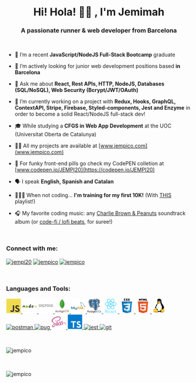 <h1 align="center">Hi! Hola! 👋🏽 , I'm Jemimah</h1>
<h3 align="center">A passionate runner & web developer from Barcelona</h3>

<br>

- 🐣 I’m a recent **JavaScript/NodeJS Full-Stack Bootcamp** graduate

- 🤝 I’m actively looking for junior web development positions based **in Barcelona**

- 💬 Ask me about **React, Rest APIs, HTTP, NodeJS, Databases (SQL/NoSQL), Web Security (Bcrypt/JWT/OAuth)**

- 🔭 I’m currently working on a project with **Redux, Hooks, GraphQL, ContextAPI, Stripe, Firebase, Styled-components, Jest and Enzyme** in order to become a solid React/NodeJS full-stack dev! 

- 🎓 While studying a **CFGS in Web App Development** at the UOC (Universitat Oberta de Catalunya)

- 👨‍💻 All my projects are available at [www.jempico.com](www.jempico.com)

- 🎨 For funky front-end pills go check my CodePEN colletion at [www.codepen.io/JEMPI20](https://codepen.io/JEMPI20)

- 🗣️ I speak **English, Spanish and Catalan**

- 🏃🏻‍♀️ When not coding...  **I'm training for my first 10K!** (With [THIS](https://open.spotify.com/playlist/0GD1RMN2R3enVkelfdvVtm?si=9046b52a8ff64da6) playlist!)

- 🎧 My favorite coding music: any [Charlie Brown & Peanuts](https://open.spotify.com/album/4bNE83zw6uZs5FyDFnSCui?si=EdmvH74IRgSBCKXQhsfx9w) soundtrack album (or [code-fi / lofi beats](https://www.youtube.com/watch?v=f02mOEt11OQ), for suree!)

<br>

<h3 align="left">Connect with me:</h3>
<p align="left">
<a href="https://codepen.io/jempi20" target="blank"><img align="center" src="https://raw.githubusercontent.com/rahuldkjain/github-profile-readme-generator/master/src/images/icons/Social/codepen.svg" alt="jempi20" height="30" width="40" /></a>
<a href="https://twitter.com/jempico" target="blank"><img align="center" src="https://raw.githubusercontent.com/rahuldkjain/github-profile-readme-generator/master/src/images/icons/Social/twitter.svg" alt="jempico" height="30" width="40" /></a>
<a href="https://linkedin.com/in/jempico" target="blank"><img align="center" src="https://raw.githubusercontent.com/rahuldkjain/github-profile-readme-generator/master/src/images/icons/Social/linked-in-alt.svg" alt="jempico" height="30" width="40" /></a>
</p>

<br>

<h3 align="left">Languages and Tools:</h3>
<p align="left"> <a href="https://developer.mozilla.org/en-US/docs/Web/JavaScript" target="_blank" rel="noreferrer"> <img src="https://raw.githubusercontent.com/devicons/devicon/master/icons/javascript/javascript-original.svg" alt="javascript" width="40" height="40"/> </a> <a href="https://nodejs.org" target="_blank" rel="noreferrer"> <img src="https://raw.githubusercontent.com/devicons/devicon/master/icons/nodejs/nodejs-original-wordmark.svg" alt="nodejs" width="40" height="40"/> </a> <a href="https://expressjs.com" target="_blank" rel="noreferrer"> <img src="https://raw.githubusercontent.com/devicons/devicon/master/icons/express/express-original-wordmark.svg" alt="express" width="40" height="40"/> </a> <a href="https://www.mongodb.com/" target="_blank" rel="noreferrer"> <img src="https://raw.githubusercontent.com/devicons/devicon/master/icons/mongodb/mongodb-original-wordmark.svg" alt="mongodb" width="40" height="40"/> </a> <a href="https://www.mysql.com/" target="_blank" rel="noreferrer"> <img src="https://raw.githubusercontent.com/devicons/devicon/master/icons/mysql/mysql-original-wordmark.svg" alt="mysql" width="40" height="40"/> </a>  <a href="https://www.postgresql.org" target="_blank" rel="noreferrer"> <img src="https://raw.githubusercontent.com/devicons/devicon/master/icons/postgresql/postgresql-original-wordmark.svg" alt="postgresql" width="40" height="40"/> </a> <a href="https://reactjs.org/" target="_blank" rel="noreferrer"> <img src="https://raw.githubusercontent.com/devicons/devicon/master/icons/react/react-original-wordmark.svg" alt="react" width="40" height="40"/> </a> <a href="https://www.w3schools.com/css/" target="_blank" rel="noreferrer"> <img src="https://raw.githubusercontent.com/devicons/devicon/master/icons/css3/css3-original-wordmark.svg" alt="css3" width="40" height="40"/> </a> <a href="https://www.w3.org/html/" target="_blank" rel="noreferrer"> <img src="https://raw.githubusercontent.com/devicons/devicon/master/icons/html5/html5-original-wordmark.svg" alt="html5" width="40" height="40"/> </a> <a href="https://www.linux.org/" target="_blank" rel="noreferrer"> <img src="https://raw.githubusercontent.com/devicons/devicon/master/icons/linux/linux-original.svg" alt="linux" width="40" height="40"/> </a> <a href="https://postman.com" target="_blank" rel="noreferrer"> <img src="https://www.vectorlogo.zone/logos/getpostman/getpostman-icon.svg" alt="postman" width="40" height="40"/> </a> <a href="https://pugjs.org" target="_blank" rel="noreferrer"> <img src="https://cdn.worldvectorlogo.com/logos/pug.svg" alt="pug" width="40" height="40"/> </a> <a href="https://sass-lang.com" target="_blank" rel="noreferrer"> <img src="https://raw.githubusercontent.com/devicons/devicon/master/icons/sass/sass-original.svg" alt="sass" width="40" height="40"/> </a> <a href="https://www.typescriptlang.org/" target="_blank" rel="noreferrer"> <img src="https://raw.githubusercontent.com/devicons/devicon/master/icons/typescript/typescript-original.svg" alt="typescript" width="40" height="40"/> </a>  <a href="https://jestjs.io" target="_blank" rel="noreferrer"> <img src="https://www.vectorlogo.zone/logos/jestjsio/jestjsio-icon.svg" alt="jest" width="40" height="40"/> </a> <a href="https://git-scm.com/" target="_blank" rel="noreferrer"> <img src="https://www.vectorlogo.zone/logos/git-scm/git-scm-icon.svg" alt="git" width="40" height="40"/> </a> </p>

<br>

<p><img align="center" src="https://github-readme-stats.vercel.app/api/top-langs?username=jempico&show_icons=true&locale=en&layout=compact" alt="jempico" /></p>

<br>
<p><img align="center" src="https://github-readme-streak-stats.herokuapp.com/?user=jempico&" alt="jempico" /></p>

